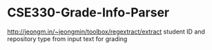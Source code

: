 # CSE330-Grade-Info-Parser
http://jeongm.in/~jeongmin/toolbox/regextract/extract 
student ID and repository type from input text for grading
